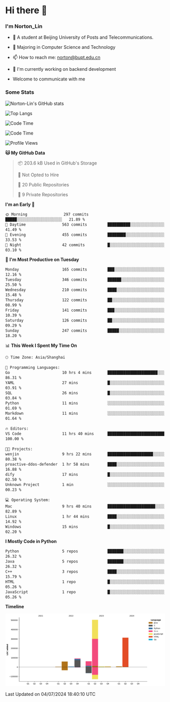 
# Hi there 👋

### I'm Norton_Lin
- 🏫 A student at Beijing University of Posts and Telecommunications.
- 🌱 Majoring in Computer Science and Technology
- 📫 How to reach me: norton@bupt.edu.cn
- 🌱 I'm currently working on backend development

- Welcome to communicate with me

### Some Stats
![Norton-Lin's GitHub stats](https://github-readme-stats.vercel.app/api?username=Norton-Lin&count_private=true&show_icons=true&theme=radical)

![Top Langs](https://github-readme-stats.vercel.app/api/top-langs/?username=Norton-Lin&langs_count=10&layout=compact)

![Code Time](https://github-readme-stats.vercel.app/api/wakatime?username=Norton_Lin)

<!--START_SECTION:waka-->
![Code Time](http://img.shields.io/badge/Code%20Time-702%20hrs%2035%20mins-blue)

![Profile Views](http://img.shields.io/badge/Profile%20Views-35-blue)

**🐱 My GitHub Data** 

> 📦 203.6 kB Used in GitHub's Storage 
 > 
> 🚫 Not Opted to Hire
 > 
> 📜 20 Public Repositories 
 > 
> 🔑 9 Private Repositories 
 > 
**I'm an Early 🐤** 

```text
🌞 Morning                297 commits         █████░░░░░░░░░░░░░░░░░░░░   21.89 % 
🌆 Daytime                563 commits         ██████████░░░░░░░░░░░░░░░   41.49 % 
🌃 Evening                455 commits         ████████░░░░░░░░░░░░░░░░░   33.53 % 
🌙 Night                  42 commits          █░░░░░░░░░░░░░░░░░░░░░░░░   03.10 % 
```
📅 **I'm Most Productive on Tuesday** 

```text
Monday                   165 commits         ███░░░░░░░░░░░░░░░░░░░░░░   12.16 % 
Tuesday                  346 commits         ██████░░░░░░░░░░░░░░░░░░░   25.50 % 
Wednesday                210 commits         ████░░░░░░░░░░░░░░░░░░░░░   15.48 % 
Thursday                 122 commits         ██░░░░░░░░░░░░░░░░░░░░░░░   08.99 % 
Friday                   141 commits         ███░░░░░░░░░░░░░░░░░░░░░░   10.39 % 
Saturday                 126 commits         ██░░░░░░░░░░░░░░░░░░░░░░░   09.29 % 
Sunday                   247 commits         █████░░░░░░░░░░░░░░░░░░░░   18.20 % 
```


📊 **This Week I Spent My Time On** 

```text
🕑︎ Time Zone: Asia/Shanghai

💬 Programming Languages: 
Go                       10 hrs 4 mins       ██████████████████████░░░   86.31 % 
YAML                     27 mins             █░░░░░░░░░░░░░░░░░░░░░░░░   03.91 % 
SQL                      26 mins             █░░░░░░░░░░░░░░░░░░░░░░░░   03.84 % 
Python                   11 mins             ░░░░░░░░░░░░░░░░░░░░░░░░░   01.69 % 
Markdown                 11 mins             ░░░░░░░░░░░░░░░░░░░░░░░░░   01.64 % 

🔥 Editors: 
VS Code                  11 hrs 40 mins      █████████████████████████   100.00 % 

🐱‍💻 Projects: 
wenjin                   9 hrs 22 mins       ████████████████████░░░░░   80.38 % 
proactive-ddos-defender  1 hr 58 mins        ████░░░░░░░░░░░░░░░░░░░░░   16.88 % 
dify                     17 mins             █░░░░░░░░░░░░░░░░░░░░░░░░   02.50 % 
Unknown Project          1 min               ░░░░░░░░░░░░░░░░░░░░░░░░░   00.23 % 

💻 Operating System: 
Mac                      9 hrs 40 mins       █████████████████████░░░░   82.89 % 
Linux                    1 hr 44 mins        ████░░░░░░░░░░░░░░░░░░░░░   14.92 % 
Windows                  15 mins             █░░░░░░░░░░░░░░░░░░░░░░░░   02.20 % 
```

**I Mostly Code in Python** 

```text
Python                   5 repos             ███████░░░░░░░░░░░░░░░░░░   26.32 % 
Java                     5 repos             ███████░░░░░░░░░░░░░░░░░░   26.32 % 
C++                      3 repos             ████░░░░░░░░░░░░░░░░░░░░░   15.79 % 
HTML                     1 repo              █░░░░░░░░░░░░░░░░░░░░░░░░   05.26 % 
JavaScript               1 repo              █░░░░░░░░░░░░░░░░░░░░░░░░   05.26 % 
```



**Timeline**

![Lines of Code chart](https://raw.githubusercontent.com/Norton-Lin/Norton-Lin/main/assets/bar_graph.png)


 Last Updated on 04/07/2024 18:40:10 UTC
<!--END_SECTION:waka-->
